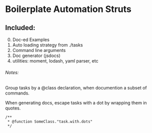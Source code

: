 # Boilerplate Automation Struts

## Included:

0. Doc-ed Examples
0. Auto loading strategy from ./tasks
0. Command line arguments
0. Doc generator (jsdocs)
0. utilities: moment, lodash, yaml parser, etc

###### Notes:

Group tasks by a @class declaration, when documention a subset of commands.

When generating docs, escape tasks with a dot by wrapping them in quotes.
```
/**
 * @function SomeClass."task.with.dots"
 */
```